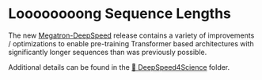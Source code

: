 # Loooooooong Sequence Lengths

The new [Megatron-DeepSpeed](https://github.com/microsoft/Megatron-DeepSpeed)
release contains a variety of improvements /
optimizations to enable pre-training Transformer based architectures with
significantly longer sequences than was previously possible.

Additional details can be found in the [📁
DeepSpeed4Science](https://github.com/microsoft/Megatron-DeepSpeed/examples_deepspeed/deepspeed4science/megatron_long_seq_support/README.md)
folder.
